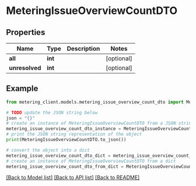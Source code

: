 # MeteringIssueOverviewCountDTO


## Properties

Name | Type | Description | Notes
------------ | ------------- | ------------- | -------------
**all** | **int** |  | [optional] 
**unresolved** | **int** |  | [optional] 

## Example

```python
from metering_client.models.metering_issue_overview_count_dto import MeteringIssueOverviewCountDTO

# TODO update the JSON string below
json = "{}"
# create an instance of MeteringIssueOverviewCountDTO from a JSON string
metering_issue_overview_count_dto_instance = MeteringIssueOverviewCountDTO.from_json(json)
# print the JSON string representation of the object
print(MeteringIssueOverviewCountDTO.to_json())

# convert the object into a dict
metering_issue_overview_count_dto_dict = metering_issue_overview_count_dto_instance.to_dict()
# create an instance of MeteringIssueOverviewCountDTO from a dict
metering_issue_overview_count_dto_from_dict = MeteringIssueOverviewCountDTO.from_dict(metering_issue_overview_count_dto_dict)
```
[[Back to Model list]](../README.md#documentation-for-models) [[Back to API list]](../README.md#documentation-for-api-endpoints) [[Back to README]](../README.md)


